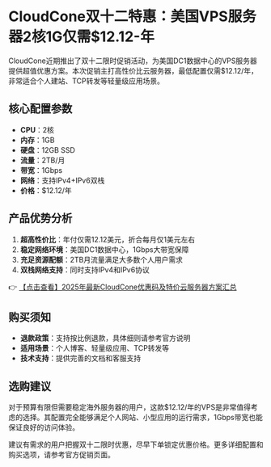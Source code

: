 # CloudCone双十二特惠：美国VPS服务器2核1G仅需$12.12-年

CloudCone近期推出了双十二限时促销活动，为美国DC1数据中心的VPS服务器提供超值优惠方案。本次促销主打高性价比云服务器，最低配置仅需$12.12/年，非常适合个人建站、TCP转发等轻量级应用场景。

## 核心配置参数

- **CPU**：2核
- **内存**：1GB
- **硬盘**：12GB SSD
- **流量**：2TB/月
- **带宽**：1Gbps
- **网络**：支持IPv4+IPv6双栈
- **价格**：$12.12/年

## 产品优势分析

1. **超高性价比**：年付仅需12.12美元，折合每月仅1美元左右
2. **稳定网络环境**：美国DC1数据中心，1Gbps大带宽保障
3. **充足资源配额**：2TB月流量满足大多数个人用户需求
4. **双栈网络支持**：同时支持IPv4和IPv6协议

👉 [【点击查看】2025年最新CloudCone优惠码及特价云服务器方案汇总](https://bit.ly/Cloudcone)

## 购买须知

- **退款政策**：支持按比例退款，具体细则请参考官方说明
- **适用场景**：个人博客、轻量级应用、TCP转发等
- **技术支持**：提供完善的文档和客服支持

## 选购建议

对于预算有限但需要稳定海外服务器的用户，这款$12.12/年的VPS是非常值得考虑的选择。其配置完全能够满足个人网站、小型应用的运行需求，1Gbps带宽也能保证良好的访问体验。

建议有需求的用户把握双十二限时优惠，尽早下单锁定优惠价格。更多详细配置和购买选项，请参考官方促销页面。